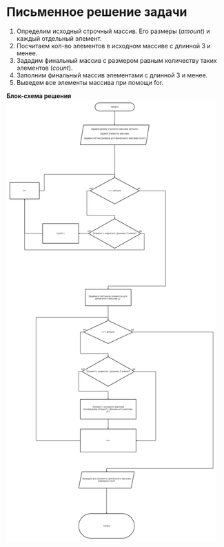 # Письменное решение задачи

1. Определим исходный строчный массив. Его размеры (*amount*) и каждый отдельный элемент.
2. Посчитаем кол-во элементов в исходном массиве с длинной 3 и менее.
3. Зададим финальный массив с размером равным количеству таких элементов (*count*).
4. Заполним финальный массив элементами с длинной 3 и менее.
5. Выведем все элементы массива при помощи for.

**Блок-схема решения**
![](Блок-схема.png)
